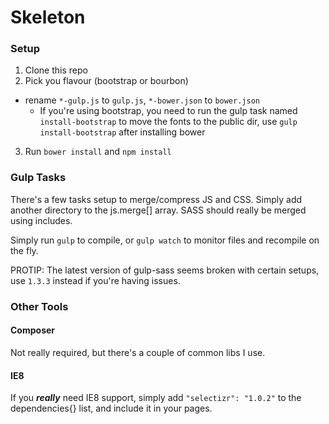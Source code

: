 # Skeleton

### Setup

1. Clone this repo
2. Pick you flavour (bootstrap or bourbon)
  * rename `*-gulp.js` to `gulp.js`, `*-bower.json` to `bower.json`
	* If you're using bootstrap, you need to run the gulp task named `install-bootstrap` to move the fonts to the public dir, use `gulp install-bootstrap` after installing bower
3. Run `bower install` and `npm install`

### Gulp Tasks

There's a few tasks setup to merge/compress JS and CSS. Simply add another directory to the js.merge[] array. SASS should really be merged using includes.

Simply run `gulp` to compile, or `gulp watch` to monitor files and recompile on the fly.

PROTIP: The latest version of gulp-sass seems broken with certain setups, use `1.3.3` instead if you're having issues.

### Other Tools

#### Composer

Not really required, but there's a couple of common libs I use.

#### IE8

If you ***really*** need IE8 support, simply add `"selectizr": "1.0.2"` to the dependencies{} list, and include it in your pages.